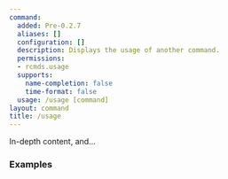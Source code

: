 ```yaml
---
command:
  added: Pre-0.2.7
  aliases: []
  configuration: []
  description: Displays the usage of another command.
  permissions:
  - rcmds.usage
  supports:
    name-completion: false
    time-format: false
  usage: /usage [command]
layout: command
title: /usage
---
```


In-depth content, and...

### Examples




